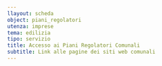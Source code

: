 ```yaml
---
llayout: scheda
object: piani_regolatori
utenza: imprese
tema: edilizia
tipo: servizio
title: Accesso ai Piani Regolatori Comunali
subtitle: Link alle pagine dei siti web comunali
---
```

